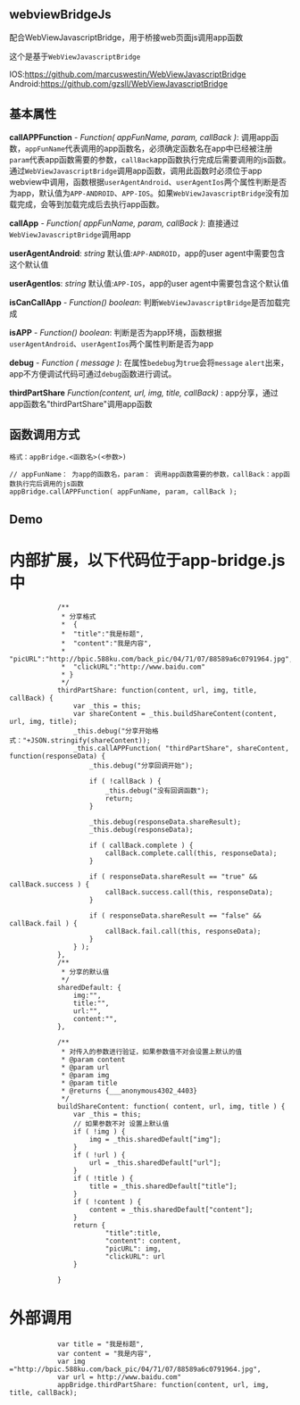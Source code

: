 ## webviewBridgeJs
配合WebViewJavascriptBridge，用于桥接web页面js调用app函数

这个是基于`WebViewJavascriptBridge` 

IOS:https://github.com/marcuswestin/WebViewJavascriptBridge
Android:https://github.com/gzsll/WebViewJavascriptBridge

## 基本属性

**callAPPFunction** - _Function( appFunName, param, callBack )_: 调用app函数，`appFunName`代表调用的app函数名，必须确定函数名在app中已经被注册 `param`代表app函数需要的参数，`callBack`app函数执行完成后需要调用的js函数。通过`WebViewJavascriptBridge`调用app函数，调用此函数时必须位于app webview中调用，函数根据`userAgentAndroid`、`userAgentIos`两个属性判断是否为app，默认值为`APP-ANDROID`、`APP-IOS`。如果`WebViewJavascriptBridge`没有加载完成，会等到加载完成后去执行app函数。

**callApp** - _Function( appFunName, param, callBack )_: 直接通过`WebViewJavascriptBridge`调用app

**userAgentAndroid**: _string_ 默认值:`APP-ANDROID`，app的user agent中需要包含这个默认值

**userAgentIos**: _string_ 默认值:`APP-IOS`，app的user agent中需要包含这个默认值

**isCanCallApp** - _Function() boolean_: 判断`WebViewJavascriptBridge`是否加载完成

**isAPP** - _Function() boolean_: 判断是否为app环境，函数根据`userAgentAndroid`、`userAgentIos`两个属性判断是否为app

**debug** - _Function ( message )_: 在属性`bedebug`为`true`会将`message` `alert`出来，app不方便调试代码可通过`debug`函数进行调试。

**thirdPartShare** _Function(content, url, img, title, callBack)_ : app分享，通过 app函数名"thirdPartShare"调用app函数


## 函数调用方式
```
格式：appBridge.<函数名>(<参数>)

// appFunName： 为app的函数名，param： 调用app函数需要的参数，callBack：app函数执行完后调用的js函数
appBridge.callAPPFunction( appFunName, param, callBack );

```


## Demo 

# 内部扩展，以下代码位于app-bridge.js中
```
			/**
			 * 分享格式
			 * 	{ 
			 *  "title":"我是标题",
			 *  "content":"我是内容",
			 *  "picURL":"http://bpic.588ku.com/back_pic/04/71/07/88589a6c0791964.jpg",
			 *  "clickURL":"http://www.baidu.com"
			 * }
			 */
			thirdPartShare: function(content, url, img, title, callBack) {
				var _this = this;
				var shareContent = _this.buildShareContent(content, url, img, title);
				_this.debug("分享开始格式："+JSON.stringify(shareContent));
				_this.callAPPFunction( "thirdPartShare", shareContent, function(responseData) {
					_this.debug("分享回调开始");
					
					if ( !callBack ) {
						_this.debug("没有回调函数");
						return;
					}
					
					_this.debug(responseData.shareResult);
					_this.debug(responseData);
					
					if ( callBack.complete ) {
						callBack.complete.call(this, responseData);
					}
					
					if ( responseData.shareResult == "true" && callBack.success ) {
						callBack.success.call(this, responseData);
					}
					
					if ( responseData.shareResult == "false" && callBack.fail ) {
						callBack.fail.call(this, responseData);
					}
				} );
			},
			/**
			 * 分享的默认值
			 */
			sharedDefault: {
				img:"",
				title:"",
				url:"",
				content:"",
			},

			/**
			 * 对传入的参数进行验证，如果参数值不对会设置上默认的值
			 * @param content
			 * @param url
			 * @param img
			 * @param title
			 * @returns {___anonymous4302_4403}
			 */
			buildShareContent: function( content, url, img, title ) {
				var _this = this;
				// 如果参数不对 设置上默认值
				if ( !img ) {
					img = _this.sharedDefault["img"];
				}
				if ( !url ) {
					url = _this.sharedDefault["url"];
				}
				if ( !title ) {
					title = _this.sharedDefault["title"];
				}
				if ( !content ) {
					content = _this.sharedDefault["content"];
				}
				return {
						"title":title,
						"content": content,
						"picURL": img,
						"clickURL": url
				}
				
			}
```

# 外部调用
```
			var title = "我是标题",
			var content = "我是内容",
			var img ="http://bpic.588ku.com/back_pic/04/71/07/88589a6c0791964.jpg",
			var url = http://www.baidu.com"
			appBridge.thirdPartShare: function(content, url, img, title, callBack);
```
